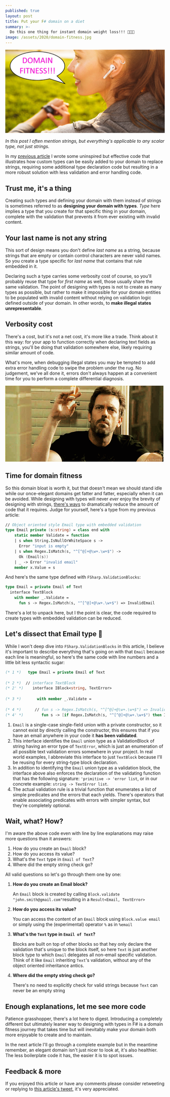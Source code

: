 ```yaml
---
published: true
layout: post
title: Put your F# domain on a diet
summary: >-
  Do this one thing for instant domain weight loss!!! 🤩🤫🤭
image: /assets/2020/domain-fitness.jpg
---
```


![splash](/assets/2020/domain-fitness.jpg)

<div class="message">
  <i>
    In this post I often mention strings, but everything's applicable to any scalar type, not just strings.
  </i>
</div>

In my [previous article](/fun/2020/04/06/jack-in-the-box-code/) I wrote some uninspired but effective code that illustrates how custom types can be easily added to your domain to replace strings, requiring some additional type declaration code but resulting in a more robust solution with less validation and error handling code.

## Trust me, it's a thing

Creating such types and defining your domain with them instead of strings is sometimes referred to as **designing your domain with types**. *Type* here implies a type that you create for that specific thing in your domain, complete with the validation that prevents it from ever existing with invalid content.

## Your last name is not any string

This sort of design means you don't define *last name* as a string, because strings that are empty or contain control characters are never valid names. So you create a type specific for *last name* that contains that rule embedded in it.

Declaring such a type carries some verbosity cost of course, so you'll probably reuse that type for *first name* as well, those usually share the same validation. The point of designing with types is not to create as many types as possible, but rather to make it impossible for your domain entities to be populated with invalid content without relying on validation logic defined outside of your domain. In other words, to **make illegal states unrepresentable**.

## Verbosity cost

There's a cost, but it's not a net cost, it's more like a trade. Think about it this way: for your app to function correctly when declaring text fields as strings, you'll be doing that validation somewhere else, likely requiring similar amount of code.

What's more, when debugging illegal states you may be tempted to add extra error handling code to swipe the problem under the rug. No judgement, we've all done it, errors don't always happen at a convenient time for you to perform a complete differential diagnosis.

![Dr House](/assets/2020/house.gif)

## Time for domain fitness

So this domain bloat is worth it, but that doesn't mean we should stand idle while our once-elegant domains get fatter and fatter, especially when it can be avoided. While designing with types will never *ever* enjoy the brevity of designing with strings, [there's ways](https://github.com/lfr/FSharp.ValidationBlocks) to dramatically reduce the amount of code that it requires. Judge for yourself, here's a type from my previous article:

```fsharp
// Object oriented style Email type with embedded validation
type Email private (s:string) = class end with
    static member Validate = function
    | s when String.IsNullOrWhiteSpace s ->
      Error "input is empty"
    | s when Regex.IsMatch(s, "^[^@]+@\w+.\w+$") ->
      Ok (Email(s))
    | _ -> Error "invalid email"
    member x.Value = s
```

And here's the same type defined with `FSharp.ValidationBlocks`:

```fsharp
type Email = private Email of Text
  interface TextBlock
    with member _.Validate =
      fun s -> Regex.IsMatch(s, "^[^@]+@\w+.\w+$") => InvalidEmail
```

There's a lot to unpack here, but I the point is clear, the code required to create types with embedded validation can be reduced.

## Let's dissect that Email type 🧐

While I won't deep dive into `FSharp.ValidationBlocks` in this article, I believe it's important to describe everything that's going on with that `Email` because each line is meaningful, so here's the same code with line numbers and a little bit less syntactic sugar:

```fsharp
(* 1 *)   type Email = private Email of Text

(* 2 *)  // interface TextBlock
(* 2' *)    interface IBlock<string, TextError>

(* 3 *)       with member _.Validate =

(* 4 *)      // fun s -> Regex.IsMatch(s, "^[^@]+@\w+.\w+$") => InvalidEmail
(* 4' *)        fun s -> [if Regex.IsMatch(s, "^[^@]+@\w+.\w+$") then InvalidEmail]
```

1. `Email` is a single-case single-field union with a private constructor, so it cannot exist by directly calling the constructor, this ensures that if you have an email anywhere in your code it **has been validated**.
2. This interface identifies the `Email` union type as a ValidationBlock of string having an error type of `TextError`, which is just an enumeration of all possible text validation errors somewhere in your project. In real world examples, I abbreviate this interface to just `TextBlock` because I'll be reusing for every string-type block declaration.
3. In addition to identifying the `Email` union type as a validation block, the interface above also enforces the declaration of the validating function that has the following signature: `'primitive -> 'error list`, or in our concrete example: `string -> TextError list`.
4. The actual validation rule is a trivial function that enumerates a list of simple predicates and the errors that each yields. There's operators that enable associating predicates with errors with simpler syntax, but they're completely optional.

## Wait, what? How?

I'm aware the above code even with line by line explanations may raise more questions than it answers:

1. How do you create an `Email` block?
2. How do you access its value?
3. What's the `Text` type in `Email of Text`?
4. Where did the empty string check go?
  
All valid questions so let's go through them one by one:

1. **How do you create an Email block?**
  
   An `Email` block is created by calling `Block.validate "john.smith@gmail.com"`resulting in a `Result<Email, TextError>`

2. **How do you access its value?**

   You can access the content of an `Email` block using `Block.value email` or simply using the (experimental) operator `%` as in  `%email`

3. **What's the `Text` type in `Email of Text`?**

   Blocks are built on top of other blocks so that hey only declare the validation that's unique to the block itself, so here `Text` is just another block type to which `Email` delegates all non-email specific validation. Think of it like `Email` inheriting `Text`'s validation, without any of the object oriented inheritance antics.

4. **Where did the empty string check go?**

   There's no need to explicitly check for valid strings because `Text` can never be an empty string
  
## Enough explanations, let me see more code

Patience grasshopper, there's a lot here to digest. Introducing a completely different but ultimately leaner way to designing with types in F# is a domain fitness journey that takes time but will inevitably make your domain both more enjoyable to create and to maintain.

In the next article I'll go through a complete example but in the meantime remember, an elegant domain isn't just nicer to look at, it's also healthier. The less boilerplate code it has, the easier it is to spot issues.

## Feedback & more

If you enjoyed this article or have any comments please consider retweeting or replying to [this article's tweet](https://twitter.com/luislikeIewis/status/1247580130328940544), it's very appreciated.